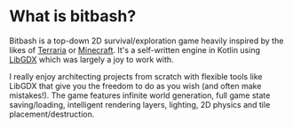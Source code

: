# What is bitbash?
Bitbash is a top-down 2D survival/exploration game heavily inspired by the likes of <a href="https://terraria.org/" target="_blank" rel="noreferrer">Terraria</a> or <a href="https://www.minecraft.net/" target="_blank" rel="noreferrer">Minecraft</a>. It's a self-written engine in Kotlin using <a href="https://libgdx.com/" target="_blank" rel="noreferrer">LibGDX</a> which was largely a joy to work with.

I really enjoy architecting projects from scratch with flexible tools like LibGDX that give you the freedom to do as you wish (and often make mistakes!). The game features infinite world generation, full game state saving/loading, intelligent rendering layers, lighting, 2D physics and tile placement/destruction.